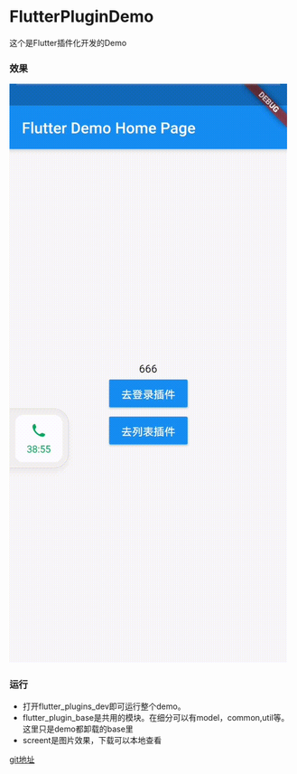# FlutterPluginDemo
这个是Flutter插件化开发的Demo

### 效果
![图片](https://github.com/lixiaopeng168/FlutterPluginDemo/blob/master/screent/1595062363598683.gif)

### 运行
- 打开flutter_plugins_dev即可运行整个demo。
- flutter_plugin_base是共用的模块。在细分可以有model，common,util等。这里只是demo都卸载的base里
- screent是图片效果，下载可以本地查看

[git地址](https://github.com/lixiaopeng168/FlutterPluginDemo 'git直通车')
